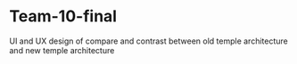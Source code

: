 # Team-10-final
 UI and UX design of compare and contrast between old temple architecture and new temple architecture
